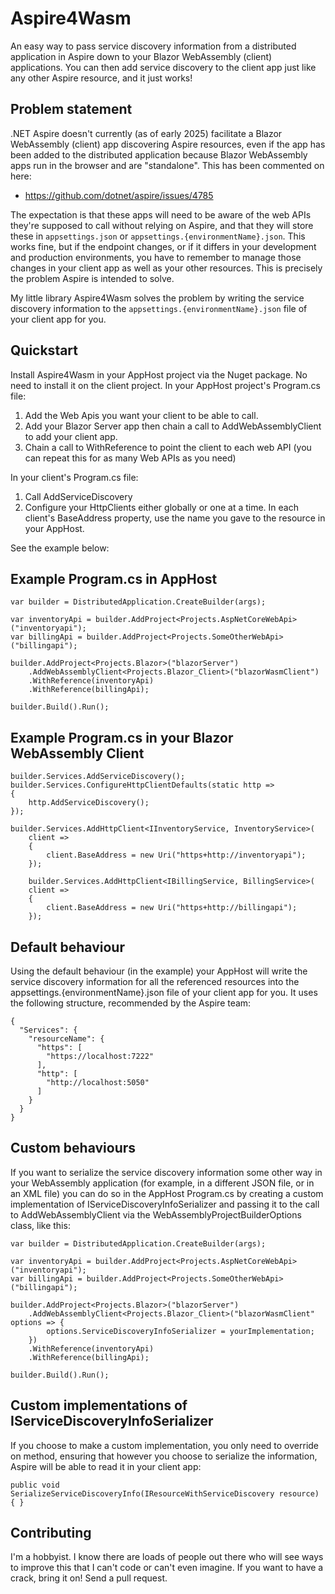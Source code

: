 # Aspire4Wasm
An easy way to pass service discovery information from a distributed application in Aspire down to your Blazor WebAssembly (client) applications. You can then add service discovery to the client app just like any other Aspire resource, and it just works!

## Problem statement
.NET Aspire doesn't currently (as of early 2025) facilitate a Blazor WebAssembly (client) app discovering Aspire resources, even if the app has been added to the distributed application because Blazor WebAssembly apps run in the browser and are "standalone". This has been commented on here:

* https://github.com/dotnet/aspire/issues/4785

The expectation is that these apps will need to be aware of the web APIs they're supposed to call without relying on Aspire, and that they will store these in `appsettings.json` or `appsettings.{environmentName}.json`. This works fine, but if the endpoint changes, or if it differs in your development and production environments, you have to remember to manage those changes in your client app as well as your other resources. This is precisely the problem Aspire is intended to solve.

My little library Aspire4Wasm solves the problem by writing the service discovery information to the `appsettings.{environmentName}.json` file of your client app for you.

## Quickstart
Install Aspire4Wasm in your AppHost project via the Nuget package. No need to install it on the client project.
In your AppHost project's Program.cs file:

1. Add the Web Apis you want your client to be able to call.
2. Add your Blazor Server app then chain a call to AddWebAssemblyClient to add your client app.
5. Chain a call to WithReference to point the client to each web API (you can repeat this for as many Web APIs as you need)

In your client's Program.cs file:

1. Call AddServiceDiscovery
2. Configure your HttpClients either globally or one at a time. In each client's BaseAddress property, use the name you gave to the resource in your AppHost.

See the example below:

## Example Program.cs in AppHost
```
var builder = DistributedApplication.CreateBuilder(args);

var inventoryApi = builder.AddProject<Projects.AspNetCoreWebApi>("inventoryapi");
var billingApi = builder.AddProject<Projects.SomeOtherWebApi>("billingapi");

builder.AddProject<Projects.Blazor>("blazorServer")
    .AddWebAssemblyClient<Projects.Blazor_Client>("blazorWasmClient")
    .WithReference(inventoryApi)
    .WithReference(billingApi);

builder.Build().Run();
```
## Example Program.cs in your Blazor WebAssembly Client
```
builder.Services.AddServiceDiscovery();
builder.Services.ConfigureHttpClientDefaults(static http =>
{
    http.AddServiceDiscovery();
});

builder.Services.AddHttpClient<IInventoryService, InventoryService>(
    client =>
    {
        client.BaseAddress = new Uri("https+http://inventoryapi");
    });

    builder.Services.AddHttpClient<IBillingService, BillingService>(
    client =>
    {
        client.BaseAddress = new Uri("https+http://billingapi");
    });
```
## Default behaviour
Using the default behaviour (in the example) your AppHost will write the service discovery information for all the referenced resources into the appsettings.{environmentName}.json file of your client app for you.
It uses the following structure, recommended by the Aspire team:
```
{
  "Services": {
    "resourceName": {
      "https": [
        "https://localhost:7222"
      ],
      "http": [
        "http://localhost:5050"
      ]
    }
  }
}
```
## Custom behaviours
If you want to serialize the service discovery information some other way in your WebAssembly application (for example, in a different JSON file, or in an XML file) you can do so in the AppHost Program.cs by creating a custom implementation of IServiceDiscoveryInfoSerializer and passing it to the call to AddWebAssemblyClient via the WebAssemblyProjectBuilderOptions class, like this:
```
var builder = DistributedApplication.CreateBuilder(args);

var inventoryApi = builder.AddProject<Projects.AspNetCoreWebApi>("inventoryapi");
var billingApi = builder.AddProject<Projects.SomeOtherWebApi>("billingapi");

builder.AddProject<Projects.Blazor>("blazorServer")
    .AddWebAssemblyClient<Projects.Blazor_Client>("blazorWasmClient" options => {
        options.ServiceDiscoveryInfoSerializer = yourImplementation;
    })
    .WithReference(inventoryApi)
    .WithReference(billingApi);

builder.Build().Run();
```
## Custom implementations of IServiceDiscoveryInfoSerializer
If you choose to make a custom implementation, you only need to override on method, ensuring that however you choose to serialize the information, Aspire will be able to read it in your client app:
```
public void SerializeServiceDiscoveryInfo(IResourceWithServiceDiscovery resource) { }
```

## Contributing
I'm a hobbyist. I know there are loads of people out there who will see ways to improve this that I can't code or can't even imagine. If you want to have a crack, bring it on! Send a pull request.
